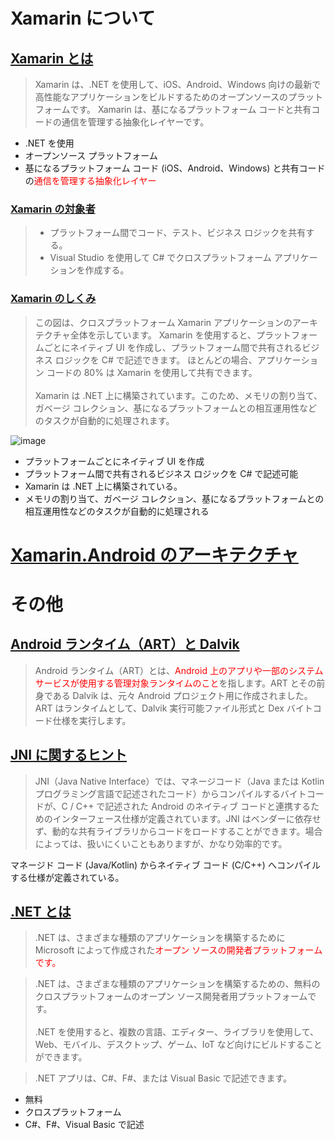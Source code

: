 # Xamarin について

## [Xamarin とは](https://docs.microsoft.com/ja-jp/xamarin/get-started/what-is-xamarin)

> Xamarin は、.NET を使用して、iOS、Android、Windows 向けの最新で高性能なアプリケーションをビルドするためのオープンソースのプラットフォームです。 Xamarin は、基になるプラットフォーム コードと共有コードの通信を管理する抽象化レイヤーです。

- .NET を使用
- オープンソース プラットフォーム
- 基になるプラットフォーム コード (iOS、Android、Windows) と共有コードの<span style="color: red; ">通信を管理する抽象化レイヤー</span>

### [Xamarin の対象者](https://docs.microsoft.com/ja-jp/xamarin/get-started/what-is-xamarin#who-xamarin-is-for)
> - プラットフォーム間でコード、テスト、ビジネス ロジックを共有する。
> - Visual Studio を使用して C# でクロスプラットフォーム アプリケーションを作成する。

### [Xamarin のしくみ](https://docs.microsoft.com/ja-jp/xamarin/get-started/what-is-xamarin#how-xamarin-works)

> この図は、クロスプラットフォーム Xamarin アプリケーションのアーキテクチャ全体を示しています。 Xamarin を使用すると、プラットフォームごとにネイティブ UI を作成し、プラットフォーム間で共有されるビジネス ロジックを C# で記述できます。 ほとんどの場合、アプリケーション コードの 80% は Xamarin を使用して共有できます。
\
\
Xamarin は .NET 上に構築されています。このため、メモリの割り当て、ガベージ コレクション、基になるプラットフォームとの相互運用性などのタスクが自動的に処理されます。

![image](https://docs.microsoft.com/ja-jp/xamarin/get-started/what-is-xamarin-images/xamarin-architecture.png)

- プラットフォームごとにネイティブ UI を作成
- プラットフォーム間で共有されるビジネス ロジックを C# で記述可能
- Xamarin は .NET 上に構築されている。
- メモリの割り当て、ガベージ コレクション、基になるプラットフォームとの相互運用性などのタスクが自動的に処理される

# [Xamarin.Android のアーキテクチャ](https://docs.microsoft.com/ja-jp/xamarin/android/internals/architecture)



# その他
## [Android ランタイム（ART）と Dalvik](https://source.android.com/devices/tech/dalvik?hl=ja)
> Android ランタイム（ART）とは、<span style="color:red">Android 上のアプリや一部のシステム サービスが使用する管理対象ランタイムのこと</span>を指します。ART とその前身である Dalvik は、元々 Android プロジェクト用に作成されました。ART はランタイムとして、Dalvik 実行可能ファイル形式と Dex バイトコード仕様を実行します。

## [JNI に関するヒント](https://developer.android.com/training/articles/perf-jni)
> JNI（Java Native Interface）では、マネージコード（Java または Kotlin プログラミング言語で記述されたコード）からコンパイルするバイトコードが、C / C++ で記述された Android のネイティブ コードと連携するためのインターフェース仕様が定義されています。JNI はベンダーに依存せず、動的な共有ライブラリからコードをロードすることができます。場合によっては、扱いにくいこともありますが、かなり効率的です。

マネージド コード (Java/Kotlin) からネイティブ コード (C/C++) へコンパイルする仕様が定義されている。

## [.NET とは](https://dotnet.microsoft.com/ja-jp/learn/dotnet/what-is-dotnet)
> .NET は、さまざまな種類のアプリケーションを構築するために Microsoft によって作成された<span style="color:red">オープン ソースの開発者プラットフォームです。<span>

>.NET は、さまざまな種類のアプリケーションを構築するための、無料のクロスプラットフォームのオープン ソース開発者用プラットフォームです。
\
\
.NET を使用すると、複数の言語、エディター、ライブラリを使用して、Web、モバイル、デスクトップ、ゲーム、IoT など向けにビルドすることができます。

>.NET アプリは、C#、F#、または Visual Basic で記述できます。

- 無料
- クロスプラットフォーム
- C#、F#、Visual Basic で記述
